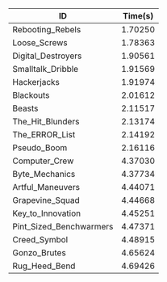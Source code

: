 |ID|Time(s)|
|-|-|
|Rebooting_Rebels|1.70250|
|Loose_Screws|1.78363|
|Digital_Destroyers|1.90561|
|Smalltalk_Dribble|1.91569|
|Hackerjacks|1.91974|
|Blackouts|2.01612|
|Beasts|2.11517|
|The_Hit_Blunders|2.13174|
|The_ERROR_List|2.14192|
|Pseudo_Boom|2.16116|
|Computer_Crew|4.37030|
|Byte_Mechanics|4.37734|
|Artful_Maneuvers|4.44071|
|Grapevine_Squad|4.44668|
|Key_to_Innovation|4.45251|
|Pint_Sized_Benchwarmers|4.47371|
|Creed_Symbol|4.48915|
|Gonzo_Brutes|4.65624|
|Rug_Heed_Bend|4.69426|
